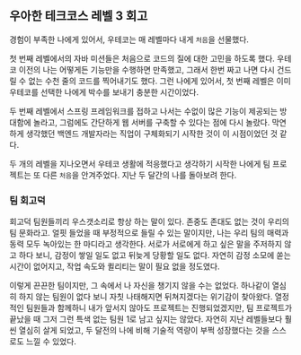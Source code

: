 ## 우아한 테크코스 레벨 3 회고

 경험이 부족한 나에게 있어서, 우테코는 매 레벨마다 내게 `처음`을 선물했다.
 
첫 번째 레벨에서의 자바 미션들은 처음으로 코드의 질에 대한 고민을 하도록 했다. 
 우테코 이전의 나는 어떻게든 기능만을 수행하면 만족했고, 그래서 한번 짜고 나면 다시 건드릴 수 없는 수천 줄의 코드를 찍어내기도 했다.
 그런 나에게 있어서, 첫 번째 레벨은 이미 우테코를 선택한 나에게 박수를 보내기 충분한 시간이었다. 

 두 번째 레벨에서 스프링 프레임워크를 접하고 나서는 수없이 많은 기능이 제공되는 방대함에 놀라고, 그럼에도 간단하게 웹 서버를 구축할 수 있다는 점에 다시 놀랐다.
 막연하게 생각했던 백엔드 개발자라는 직업이 구체화되기 시작한 것이 이 시점이었던 것 같다. 

 두 개의 레벨을 지나오면서 우테코 생활에 적응했다고 생각하기 시작한 나에게 팀 프로젝트는 또 다른 `처음`을 안겨주었다. 지난 두 달간의 나를 돌아보려 한다.

### 팀 회고덕

 회고덕 팀원들끼리 우스갯소리로 항상 하는 말이 있다. 존중도 존대도 없는 것이 우리의 팀 문화라고. 
얼핏 들었을 때 부정적으로 들릴 수 있는 말이지만, 나는 우리 팀의 매력과 동력 모두 녹아있는 한 마디라고 생각한다.
서로가 서로에게 하고 싶은 말을 주저하지 않고 하다 보니, 감정이 쌓일 일도 없고 뒤늦게 당황할 일도 없다. 
자연히 감정 소모에 쏟는 시간이 없어지고, 작업 속도와 퀼리티는 말이 필요 없을 정도였다. 

 이렇게 끈끈한 팀이지만, 그 속에서 나 자신을 챙기지 않을 수는 없었다. 하나같이 열심히 하지 않는 팀원이 없다 보니 자칫 나태해지면 뒤쳐지겠다는 위기감이 찾아왔다. 
열정적인 팀원들과 함께하니 내가 앞서지 않아도 프로젝트는 진행되었겠지만, 팀 프로젝트가 끝났을 때 그저 그런 특색 없는 팀원 1로 남고 싶지는 않았다. 
자연히 지난 레벨들보다 훨씬 열심히 살게 되었고, 두 달전의 나에 비해 기술적 역량이 부쩍 성장했다는 것을 스스로도 느낄 수 있었다. 
 
 
 

